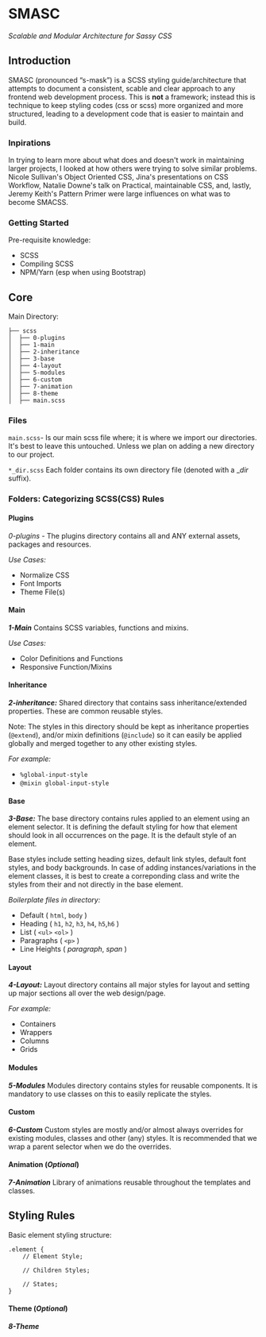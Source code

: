 # SMASC
_Scalable and Modular Architecture for Sassy CSS_

## Introduction
SMASC (pronounced “s-mask”) is a SCSS styling guide/architecture that attempts to document a consistent, scable and clear approach to any frontend web development process. This is **not** a framework; instead this is technique to keep styling codes (css or scss) more organized and more structured, leading to a development code that is easier to maintain and build.

### Inpirations

In trying to learn more about what does and doesn't work in maintaining larger projects, I looked at how others were trying to solve similar problems. Nicole Sullivan's Object Oriented CSS, Jina's presentations on CSS Workflow, Natalie Downe's talk on Practical, maintainable CSS, and, lastly, Jeremy Keith's Pattern Primer were large influences on what was to become SMACSS.

### Getting Started
Pre-requisite knowledge:
- SCSS
- Compiling SCSS
- NPM/Yarn (esp when using Bootstrap)

## Core

Main Directory:
```
├── scss
│  ├── 0-plugins
│  ├── 1-main
│  ├── 2-inheritance
│  ├── 3-base
│  ├── 4-layout
│  ├── 5-modules
│  ├── 6-custom
│  ├── 7-animation
│  ├── 8-theme
│  ├── main.scss
```

### Files

`main.scss`- Is our main scss file where; it is where we import our directories. It's best to leave this untouched. Unless we plan on adding a new directory to our project.

`*_dir.scss` Each folder contains its own directory file (denoted with a __dir_ suffix).

### Folders: Categorizing SCSS(CSS) Rules

#### Plugins 
_0-plugins_ - The plugins directory contains all and ANY external assets, packages and resources.

_Use Cases:_
- Normalize CSS
- Font Imports
- Theme File(s)

#### Main
_**1-Main**_ Contains SCSS variables, functions and mixins.

_Use Cases:_
- Color Definitions and Functions
- Responsive Function/Mixins

#### Inheritance
_**2-inheritance:**_ Shared directory that contains sass inheritance/extended properties. These are common reusable styles.

Note: The styles in this directory should be kept as inheritance properties (```@extend```), and/or mixin definitions (```@include```) so it can easily be applied globally and merged together to any other existing styles.

_For example:_
- ```%global-input-style```
- ```@mixin global-input-style```

#### Base
_**3-Base:**_ The base directory contains rules applied to an element using an element selector. It is defining the default styling for how that element should look in all occurrences on the page. It is the default style of an element.

Base styles include setting heading sizes, default link styles, default font styles, and body backgrounds. In case of adding instances/variations in the element classes, it is best to create a correponding class and write the styles from their and not directly in the base element.

_Boilerplate files in directory:_
- Default ( `html`, `body` )
- Heading ( `h1`, `h2`, `h3`, `h4`, `h5`,`h6` )
- List ( `<ul>` `<ol>` )
- Paragraphs ( `<p>` )
- Line Heights ( _paragraph_, _span_ )

#### Layout
_**4-Layout:**_ Layout directory contains all major styles for layout and setting up major sections all over the web design/page.

_For example:_
- Containers
- Wrappers
- Columns
- Grids

#### Modules
_**5-Modules**_ Modules directory contains styles for reusable components. It is mandatory to use classes on this to easily replicate the styles.

#### Custom
_**6-Custom**_ Custom styles are mostly and/or almost always overrides for existing modules, classes and other (any) styles. It is recommended that we wrap a parent selector when we do the overrides.

#### Animation (_Optional_)
_**7-Animation**_ Library of animations reusable throughout the templates and classes.

## Styling Rules

Basic element styling structure:
```
.element {
    // Element Style;

    // Children Styles;

    // States;
}
```

#### Theme (_Optional_)
_**8-Theme**_ 



